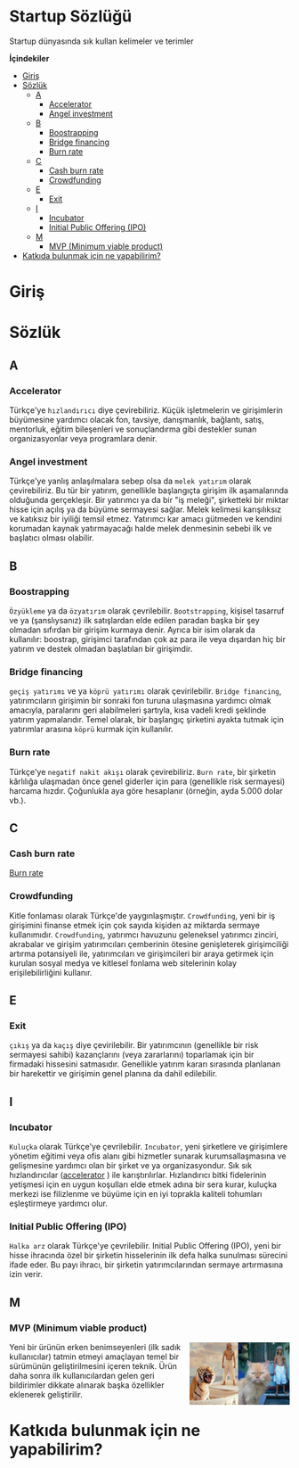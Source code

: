 # Startup Sözlüğü
Startup dünyasında sık kullan kelimeler ve terimler

<!-- START doctoc generated TOC please keep comment here to allow auto update -->
<!-- DON'T EDIT THIS SECTION, INSTEAD RE-RUN doctoc TO UPDATE -->
**İçindekiler**

- [Giriş](#giri%C5%9F)
- [Sözlük](#s%C3%B6zl%C3%BCk)
  - [A](#a)
    - [Accelerator](#accelerator)
    - [Angel investment](#angel-investment)
  - [B](#b)
    - [Boostrapping](#boostrapping)
    - [Bridge financing](#bridge-financing)
    - [Burn rate](#burn-rate)
  - [C](#c)
    - [Cash burn rate](#cash-burn-rate)
    - [Crowdfunding](#crowdfunding)
  - [E](#e)
    - [Exit](#exit)
  - [I](#i)
    - [Incubator](#incubator)
    - [Initial Public Offering (IPO)](#initial-public-offering-ipo)
  - [M](#m)
    - [MVP (Minimum viable product)](#mvp-minimum-viable-product)
- [Katkıda bulunmak için ne yapabilirim?](#katk%C4%B1da-bulunmak-i%C3%A7in-ne-yapabilirim)

<!-- END doctoc generated TOC please keep comment here to allow auto update -->

# Giriş

# Sözlük

## A

### Accelerator
Türkçe'ye `hızlandırıcı` diye çevirebiliriz. Küçük işletmelerin ve girişimlerin büyümesine yardımcı olacak fon, tavsiye, danışmanlık, bağlantı, satış, mentorluk, eğitim bileşenleri ve sonuçlandırma gibi destekler sunan organizasyonlar veya programlara denir.

### Angel investment
Türkçe'ye yanlış anlaşılmalara sebep olsa da `melek yatırım` olarak çevirebiliriz. Bu tür bir yatırım, genellikle başlangıçta girişim ilk aşamalarında olduğunda gerçekleşir. Bir yatırımcı ya da bir "iş meleği", şirketteki bir miktar hisse için açılış ya da büyüme sermayesi sağlar. Melek kelimesi karışılıksız ve katıksız bir iyiliği temsil etmez. Yatırımcı kar amacı gütmeden ve kendini korumadan kaynak yatırmayacağı halde melek denmesinin sebebi ilk ve başlatıcı olması olabilir.


## B

### Boostrapping
`Özyükleme` ya da `özyatırım` olarak çevrilebilir. `Bootstrapping`, kişisel tasarruf ve ya (şanslıysanız) ilk satışlardan elde edilen paradan başka bir şey olmadan sıfırdan bir girişim kurmaya denir. Ayrıca bir isim olarak da kullanılır: boostrap, girişimci tarafından çok az para ile veya dışardan hiç bir yatırım ve destek olmadan başlatılan bir girişimdir.

### Bridge financing
`geçiş yatırımı` ve ya `köprü yatırımı` olarak çevirilebilir. `Bridge financing`, yatırımcıların girişimin bir sonraki fon turuna ulaşmasına yardımcı olmak amacıyla, paralarını geri alabilmeleri şartıyla, kısa vadeli kredi şeklinde yatırım yapmalarıdır. Temel olarak, bir başlangıç şirketini ayakta tutmak için yatırımlar arasına `köprü` kurmak için kullanılır.

### Burn rate
Türkçe'ye `negatif nakit akışı` olarak çevirebiliriz. `Burn rate`, bir şirketin kârlılığa ulaşmadan önce genel giderler için para (genellikle risk sermayesi) harcama hızdır. Çoğunlukla aya göre hesaplanır (örneğin, ayda 5.000 dolar vb.).


## C

### Cash burn rate
[Burn rate](#burn-rate)

### Crowdfunding
Kitle fonlaması olarak Türkçe'de yaygınlaşmıştır. `Crowdfunding`, yeni bir iş girişimini finanse etmek için çok sayıda kişiden az miktarda sermaye kullanımıdır. `Crowdfunding`, yatırımcı havuzunu geleneksel yatırımcı zinciri, akrabalar ve girişim yatırımcıları çemberinin ötesine genişleterek girişimciliği artırma potansiyeli ile, yatırımcıları ve girişimcileri bir araya getirmek için kurulan sosyal medya ve kitlesel fonlama web sitelerinin kolay erişilebilirliğini kullanır.


## E

### Exit
`çıkış` ya da `kaçış` diye çevirilebilir. Bir yatırımcının (genellikle bir risk sermayesi sahibi) kazançlarını (veya zararlarını) toparlamak için bir firmadaki hissesini satmasıdır. Genellikle yatırım kararı sırasında planlanan bir harekettir ve girişimin genel planına da dahil edilebilir.


## I

### Incubator
`Kuluçka` olarak Türkçe'ye çevrilebilir. `Incubator`, yeni şirketlere ve girişimlere yönetim eğitimi veya ofis alanı gibi hizmetler sunarak kurumsallaşmasına ve gelişmesine yardımcı olan bir şirket ve ya organizasyondur. Sık sık  hızlandırıcılar ([accelerator](#accelerator) ) ile karıştırılırlar. Hızlandırıcı bitki fidelerinin yetişmesi için en uygun koşulları elde etmek adına bir sera kurar, kuluçka merkezi ise filizlenme ve büyüme için en iyi toprakla kaliteli tohumları eşleştirmeye yardımcı olur.

### Initial Public Offering (IPO)
`Halka arz` olarak Türkçe'ye çevrilebilir. Initial Public Offering (IPO), yeni bir hisse ihracında özel bir şirketin hisselerinin ilk defa halka sunulması sürecini ifade eder. Bu payı ihracı, bir şirketin yatırımcılarından sermaye artırmasına izin verir.


## M

### MVP (Minimum viable product)
<a href="/assets/images/mvp.png"><img src="/assets/images/mvp.png" align="right" width="180px" ></a>
Yeni bir ürünün erken benimseyenleri (ilk sadık kullanıcılar) tatmin etmeyi amaçlayan temel bir sürümünün geliştirilmesini içeren teknik. Ürün daha sonra ilk kullanıcılardan gelen geri bildirimler dikkate alınarak başka özellikler eklenerek geliştirilir.




# Katkıda bulunmak için ne yapabilirim?